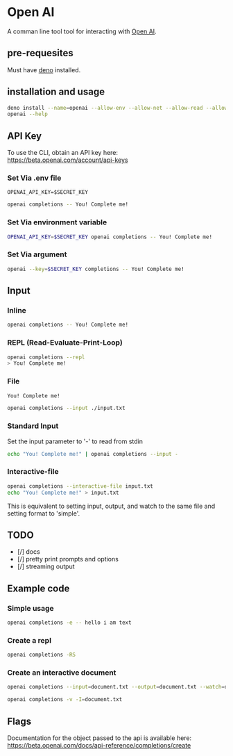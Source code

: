 # Open AI

A comman line tool tool for interacting with [Open AI](https://openai.com/).

## pre-requesites

Must have [deno](https://deno.land) installed.

## installation and usage

```sh
deno install --name=openai --allow-env --allow-net --allow-read --allow-write mod.ts
openai --help
```

## API Key

To use the CLI, obtain an API key here: https://beta.openai.com/account/api-keys

### Set Via .env file

```sh: file:///.env
OPENAI_API_KEY=$SECRET_KEY
```

```sh
openai completions -- You! Complete me!
```

### Set Via environment variable

```sh
OPENAI_API_KEY=$SECRET_KEY openai completions -- You! Complete me!
```

### Set Via argument

```sh
openai --key=$SECRET_KEY completions -- You! Complete me!
```

## Input

### Inline

```sh
openai completions -- You! Complete me!
```

### REPL (Read-Evaluate-Print-Loop)

```sh
openai completions --repl
> You! Complete me!
```

### File

```text:file:///input.txt
You! Complete me!
```

```sh
openai completions --input ./input.txt
```

### Standard Input

Set the input parameter to '-' to read from stdin

```sh
echo "You! Complete me!" | openai completions --input -
```

### Interactive-file

```sh
openai completions --interactive-file input.txt
echo "You! Complete me!" > input.txt
```

This is equivalent to setting input, output, and watch to the same file and setting format to 'simple'.

## TODO

- [/] docs
- [/] pretty print prompts and options
- [/] streaming output

## Example code

### Simple usage

```sh
openai completions -e -- hello i am text
```

### Create a repl

```sh
openai completions -RS
```

### Create an interactive document

```sh
openai completions --input=document.txt --output=document.txt --watch=document.txt --format=simple --echo --verbose
```

```sh
openai completions -v -I=document.txt
```

## Flags

Documentation for the object passed to the api is available here: https://beta.openai.com/docs/api-reference/completions/create
